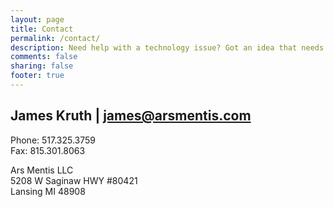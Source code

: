 ```yaml
---
layout: page
title: Contact
permalink: /contact/
description: Need help with a technology issue? Got an idea that needs hashing out? No problem! Contact me to get started.
comments: false
sharing: false
footer: true
---
```


<h2 class="contact-header">James Kruth &#124; <a href="mailto:james@arsmentis.com">james@arsmentis.com</a></h2>

Phone: 517.325.3759<br>
Fax: 815.301.8063<br>

Ars Mentis LLC<br>
5208 W Saginaw HWY #80421<br>
Lansing MI 48908

